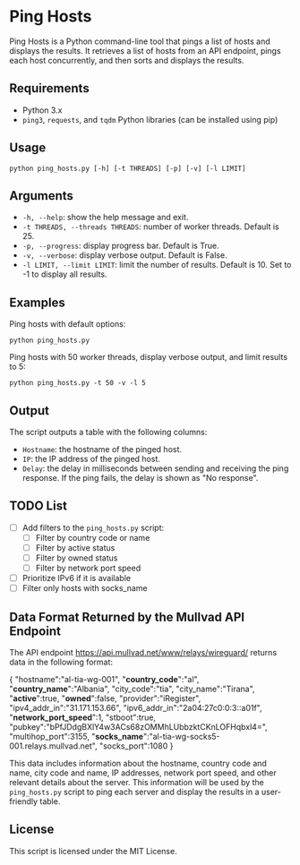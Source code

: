 # Ping Hosts

Ping Hosts is a Python command-line tool that pings a list of hosts and displays the results. It retrieves a list of hosts from an API endpoint, pings each host concurrently, and then sorts and displays the results.

## Requirements

* Python 3.x
* `ping3`, `requests`, and `tqdm` Python libraries (can be installed using pip)

## Usage

```
python ping_hosts.py [-h] [-t THREADS] [-p] [-v] [-l LIMIT]
```

## Arguments

* `-h, --help`: show the help message and exit.
* `-t THREADS, --threads THREADS`: number of worker threads. Default is 25.
* `-p, --progress`: display progress bar. Default is True.
* `-v, --verbose`: display verbose output. Default is False.
* `-l LIMIT, --limit LIMIT`: limit the number of results. Default is 10. Set to -1 to display all results.

## Examples

Ping hosts with default options:

```
python ping_hosts.py
```

Ping hosts with 50 worker threads, display verbose output, and limit results to 5:

```
python ping_hosts.py -t 50 -v -l 5
```

## Output

The script outputs a table with the following columns:

* `Hostname`: the hostname of the pinged host.
* `IP`: the IP address of the pinged host.
* `Delay`: the delay in milliseconds between sending and receiving the ping response. If the ping fails, the delay is shown as "No response".

## TODO List

- [ ] Add filters to the `ping_hosts.py` script:
  - [ ] Filter by country code or name
  - [ ] Filter by active status
  - [ ] Filter by owned status
  - [ ] Filter by network port speed
- [ ] Prioritize IPv6 if it is available
- [ ] Filter only hosts with socks_name

## Data Format Returned by the Mullvad API Endpoint

The API endpoint https://api.mullvad.net/www/relays/wireguard/ returns data in the following format:

{
    "hostname":"al-tia-wg-001",
    "**country_code**":"al",
    "**country_name**":"Albania",
    "city_code":"tia",
    "city_name":"Tirana",
    "**active**":true,
    "**owned**":false,
    "provider":"iRegister",
    "ipv4_addr_in":"31.171.153.66",
    "ipv6_addr_in":"2a04:27c0:0:3::a01f",
    "**network_port_speed**":1,
    "stboot":true,
    "pubkey":"bPfJDdgBXlY4w3ACs68zOMMhLUbbzktCKnLOFHqbxl4=",
    "multihop_port":3155,
    "**socks_name**":"al-tia-wg-socks5-001.relays.mullvad.net",
    "socks_port":1080
}

This data includes information about the hostname, country code and name, city code and name, IP addresses, network port speed, and other relevant details about the server. This information will be used by the `ping_hosts.py` script to ping each server and display the results in a user-friendly table.

## License

This script is licensed under the MIT License.
